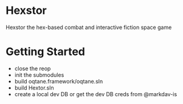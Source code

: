 # Hexstor
Hexstor the hex-based combat and interactive fiction space game

# Getting Started
- close the reop
- init the submodules
- build oqtane.framework/oqtane.sln
- build Hextor.sln
- create a local dev DB or get the dev DB creds from @markdav-is
  
